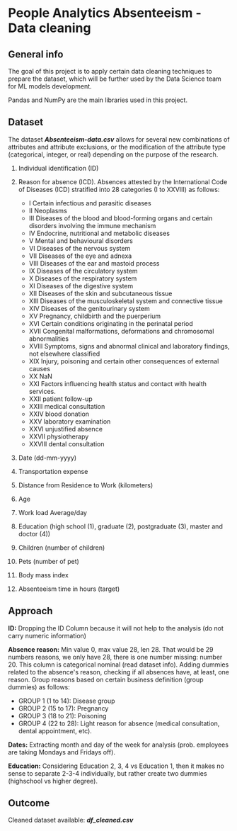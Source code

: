 # People Analytics Absenteeism - Data cleaning

## General info

The goal of this project is to apply certain data cleaning techniques to prepare the dataset, which will be further used by the Data Science team for ML models development. 

Pandas and NumPy are the main libraries used in this project.

## Dataset

The dataset **_Absenteeism-data.csv_** allows for several new combinations of attributes and attribute exclusions, or the modification of the attribute type (categorical, integer, or real) depending on the purpose of the research. 

1. Individual identification (ID)
2. Reason for absence (ICD).
Absences attested by the International Code of Diseases (ICD) stratified into 28 categories (I to XXVIII) as follows:


    - I Certain infectious and parasitic diseases
    - II Neoplasms
    - III Diseases of the blood and blood-forming organs and certain disorders involving the immune mechanism
    - IV Endocrine, nutritional and metabolic diseases
    - V Mental and behavioural disorders
    - VI Diseases of the nervous system
    - VII Diseases of the eye and adnexa
    - VIII Diseases of the ear and mastoid process
    - IX Diseases of the circulatory system
    - X Diseases of the respiratory system
    - XI Diseases of the digestive system
    - XII Diseases of the skin and subcutaneous tissue
    - XIII Diseases of the musculoskeletal system and connective tissue
    - XIV Diseases of the genitourinary system
    - XV Pregnancy, childbirth and the puerperium
    - XVI Certain conditions originating in the perinatal period
    - XVII Congenital malformations, deformations and chromosomal abnormalities
    - XVIII Symptoms, signs and abnormal clinical and laboratory findings, not elsewhere classified
    - XIX Injury, poisoning and certain other consequences of external causes
    - XX  NaN
    - XXI Factors influencing health status and contact with health services.
    - XXII patient follow-up
    - XXIII medical consultation
    - XXIV blood donation
    - XXV laboratory examination 
    - XXVI unjustified absence 
    - XXVII physiotherapy 
    - XXVIII dental consultation 


3. Date (dd-mm-yyyy)
4. Transportation expense
5. Distance from Residence to Work (kilometers)
6. Age
7. Work load Average/day
8. Education (high school (1), graduate (2), postgraduate (3), master and doctor (4))
9. Children (number of children)
10. Pets (number of pet)
11. Body mass index
12. Absenteeism time in hours (target)



## Approach

**ID:** Dropping the ID Column because it will not help to the analysis (do not carry numeric information)

**Absence reason:** Min value 0, max value 28, len 28. That would be 29 numbers reasons, we only have 28, there is one number missing: number 20. This column is categorical nominal (read dataset info). Adding dummies related to the absence's reason, checking if all absences have, at least, one reason. Group reasons based on certain business definition (group dummies) as follows:

 - GROUP 1 (1 to 14): Disease group
 - GROUP 2 (15 to 17): Pregnancy
 - GROUP 3 (18 to 21): Poisoning
 - GROUP 4 (22 to 28): Light reason for absence (medical consultation, dental appointment, etc).
 
**Dates:** Extracting month and day of the week for analysis (prob. employees are taking Mondays and Fridays off). 

**Education:** Considering Education 2, 3, 4 vs Education 1, then it makes no sense to separate 2-3-4 individually, but rather create two dummies (highschool vs higher degree).


## Outcome

Cleaned dataset available: **_df_cleaned.csv_** 
